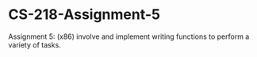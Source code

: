 # CS-218-Assignment-5
Assignment 5: (x86) involve and implement writing functions to  perform a variety of tasks.
